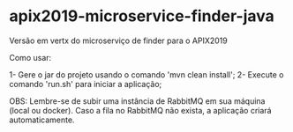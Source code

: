 # apix2019-microservice-finder-java

Versão em vertx do microserviço de finder para o APIX2019

Como usar:

1- Gere o jar do projeto usando o comando 'mvn clean install';
2- Execute o comando 'run.sh' para iniciar a aplicação;

OBS: Lembre-se de subir uma instância de RabbitMQ em sua máquina (local ou docker). 
Caso a fila no RabbitMQ não exista, a aplicação criará automaticamente.
